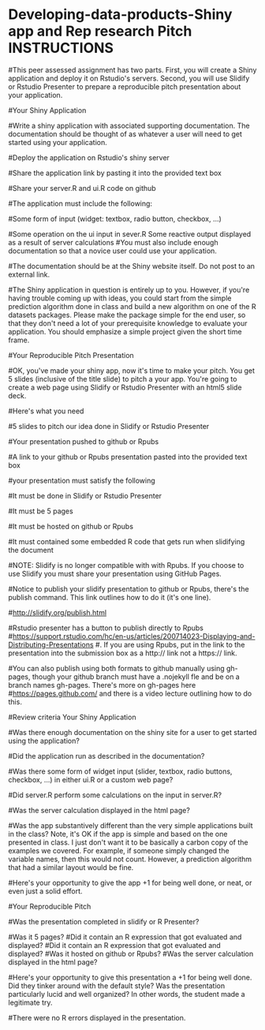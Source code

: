 # Developing-data-products-Shiny app and Rep research Pitch INSTRUCTIONS

#This peer assessed assignment has two parts. First, you will create a Shiny application and deploy it on Rstudio's servers. Second, you will use Slidify or Rstudio Presenter to prepare a reproducible pitch presentation about your application.

#Your Shiny Application

#Write a shiny application with associated supporting documentation. The documentation should be thought of as whatever a user will need to get started using your application.

#Deploy the application on Rstudio's shiny server

#Share the application link by pasting it into the provided text box

#Share your server.R and ui.R code on github

#The application must include the following:

#Some form of input (widget: textbox, radio button, checkbox, ...)

#Some operation on the ui input in sever.R Some reactive output displayed as a result of server calculations
#You must also include enough documentation so that a novice user could use your application.

#The documentation should be at the Shiny website itself. Do not post to an external link.

#The Shiny application in question is entirely up to you. However, if you're having trouble coming up with ideas, you could start from the simple prediction algorithm done in class and build a new algorithm on one of the R datasets packages. Please make the package simple for the end user, so that they don't need a lot of your prerequisite knowledge to evaluate your application. You should emphasize a simple project given the short time frame.

#Your Reproducible Pitch Presentation

#OK, you've made your shiny app, now it's time to make your pitch. You get 5 slides (inclusive of the title slide)  to pitch a your app. You're going to create a web page using Slidify or Rstudio Presenter with an html5 slide deck.

#Here's what you need

#5 slides to pitch our idea done in Slidify or Rstudio Presenter

#Your presentation pushed to github or Rpubs

#A link to your github or Rpubs presentation pasted into the provided text box

#your presentation must satisfy the following

#It must be done in Slidify or Rstudio Presenter

#It must be 5 pages

#It must be hosted on github or Rpubs

#It must contained some embedded R code that gets run when slidifying the document

#NOTE: Slidify is no longer compatible with with Rpubs. If you choose to use Slidify you must share your presentation using GitHub Pages.

#Notice to publish your slidify presentation to github or Rpubs, there's the publish command. This link outlines how to do it (it's one line). 

#http://slidify.org/publish.html

#Rstudio presenter has a button to publish directly to Rpubs 
#https://support.rstudio.com/hc/en-us/articles/200714023-Displaying-and-Distributing-Presentations
#. If you are using Rpubs, put in the link to the presentation into the submission box as a http:// link not a https:// link.

#You can also publish using both formats to github manually using gh-pages, though your github branch must have a .nojekyll fle and be on a branch names gh-pages. There's more on gh-pages here 
#https://pages.github.com/ and there is a video lecture outlining how to do this.

#Review criteria Your Shiny Application

#Was there enough documentation on the shiny site for a user to get started using the application?

#Did the application run as described in the documentation?

#Was there some form of widget input (slider, textbox, radio buttons, checkbox, ...) in either ui.R or a custom web page?

#Did server.R perform some calculations on the input in server.R?

#Was the server calculation displayed in the html page?

#Was the app substantively different than the very simple applications built in the class? Note, it's OK if the app is simple and based on the one presented in class. I just don't want it to be basically a carbon copy of the examples we covered. For example, if someone simply changed the variable names, then this would not count. However, a prediction algorithm that had a similar layout would be fine.

#Here's your opportunity to give the app +1 for being well done, or neat, or even just a solid effort.

#Your Reproducible Pitch

#Was the presentation completed in slidify or R Presenter?

#Was it 5 pages?
#Did it contain an R expression that got evaluated and displayed?
#Did it contain an R expression that got evaluated and displayed?
#Was it hosted on github or Rpubs?
#Was the server calculation displayed in the html page?

#Here's your opportunity to give this presentation a +1 for being well done. Did they tinker around with the default style? Was the presentation particularly lucid and well organized? In other words, the student made a legitimate try.

#There were no R errors displayed in the presentation.

